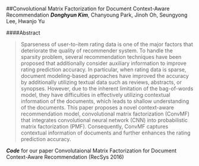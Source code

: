 ##Convolutional Matrix Factorization for Document Context-Aware Recommendation
_**Donghyun Kim**_, Chanyoung Park, Jinoh Oh, Seungyong Lee, Hwanjo Yu

####Abstract
> Sparseness of user-to-item rating data is one of the major factors that deteriorate the quality of recommender system. To handle the sparsity problem, several recommendation techniques have been proposed that additionally consider auxiliary information to improve rating prediction accuracy. In particular, when rating data is sparse, document modeling-based approaches have improved the accuracy by additionally utilizing textual data such as reviews, abstracts, or synopses. However, due to the inherent limitation of the bag-of-words model, they have difficulties in effectively utilizing contextual information of the documents, which leads to shallow understanding of the documents. This paper proposes a novel context-aware recommendation model, convolutional matrix factorization (ConvMF) that integrates convolutional neural network (CNN) into probabilistic matrix factorization (PMF). Consequently, ConvMF captures contextual information of documents and further enhances the rating prediction accuracy.

_**Code**_ for our paper Convolutaional Matrix Factorization for Document Context-Aware Recommendation (RecSys 2016)



